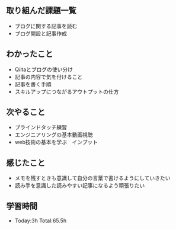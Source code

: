 ## 取り組んだ課題一覧
- ブログに関する記事を読む
- ブログ開設と記事作成
## わかったこと
- Qiitaとブログの使い分け
- 記事の内容で気を付けること
- 記事を書く手順
- スキルアップにつながるアウトプットの仕方
## 次やること
- ブラインドタッチ練習
- エンジニアリングの基本動画視聴
- web技術の基本を学ぶ　インプット
## 感じたこと
- メモを残すときも意識して自分の言葉で書けるようにしていきたい
- 読み手を意識した読みやすい記事になるよう頑張りたい
## 学習時間
- Today:3h Total:65.5h
